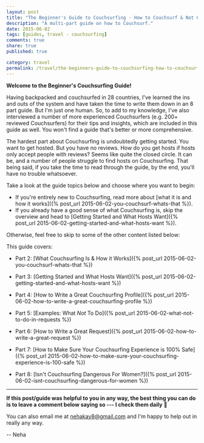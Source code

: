 ```yaml
---
layout: post
title: "The Beginner's Guide to Couchsurfing - How to Couchsurf & Not Get Killed"
description: "A multi-part guide on how to Couchsurf."
date: 2015-06-02
tags: [guides, travel - couchsurfing]
comments: true
share: true
published: true

category: travel
permalink: /travel/the-beginners-guide-to-couchsurfing-how-to-couchsurf/
---
```


__Welcome to the Beginner's Couchsurfing Guide!__

 Having backpacked and couchsurfed in 28 countries, I've learned the ins and outs of the system and have taken the time to write them down in an 8 part guide. But I'm just one human. So, to add to my knowledge, I've also interviewed a number of more experienced Couchsurfers (e.g. 200+ reviewed Couchsurfers) for their tips and insights, which are included in this guide as well. You won't find a guide that's better or more comprehensive.

The hardest part about Couchsurfing is undoubtedly getting started. You want to get hosted. But you have no reviews. How do you get hosts if hosts only accept people with reviews? Seems like quite the closed circle. It can be, and a number of people struggle to find hosts on Couchsurfing. That being said, if you take the time to read through the guide, by the end, you'll have no trouble whatsoever.

Take a look at the guide topics below and choose where you want to begin:

* If you're entirely new to Couchsurfing, read more about [what it is and how it works]({% post_url 2015-06-02-you-couchsurf-whats-that %}). 
* If you already have a good sense of what Couchsurfing is, skip the overview and head to [Getting Started and What Hosts Want]({% post_url 2015-06-02-getting-started-and-what-hosts-want %}). 

Otherwise, feel free to skip to some of the other content listed below:

This guide covers: 

* Part 2: [What Couchsurfing Is & How it Works]({% post_url 2015-06-02-you-couchsurf-whats-that %})

* Part 3: [Getting Started and What Hosts Want]({% post_url 2015-06-02-getting-started-and-what-hosts-want %})

* Part 4: [How to Write a Great Couchsurfing Profile]({% post_url 2015-06-02-how-to-write-a-great-couchsurfing-profile %})

* Part 5: [Examples: What *Not* To Do]({% post_url 2015-06-02-what-not-to-do-in-requests %})

* Part 6: [How to Write a Great Request]({% post_url 2015-06-02-how-to-write-a-great-request %})

* Part 7: [How to Make Sure Your Couchsurfing Experience is 100% Safe]({% post_url 2015-06-02-how-to-make-sure-your-couchsurfing-experience-is-100-safe %})

* Part 8: [Isn't Couchsurfing Dangerous For Women?]({% post_url 2015-06-02-isnt-couchsurfing-dangerous-for-women %})

------

__If this post/guide was helpful to you in any way, the best thing you can do is to leave a comment below saying so --- I check them daily__ 🙂 

You can also email me at [nehakay8@gmail.com](mailto:nehakay8@gmail.com) and I'm happy to help out in really any way. 

-- Neha